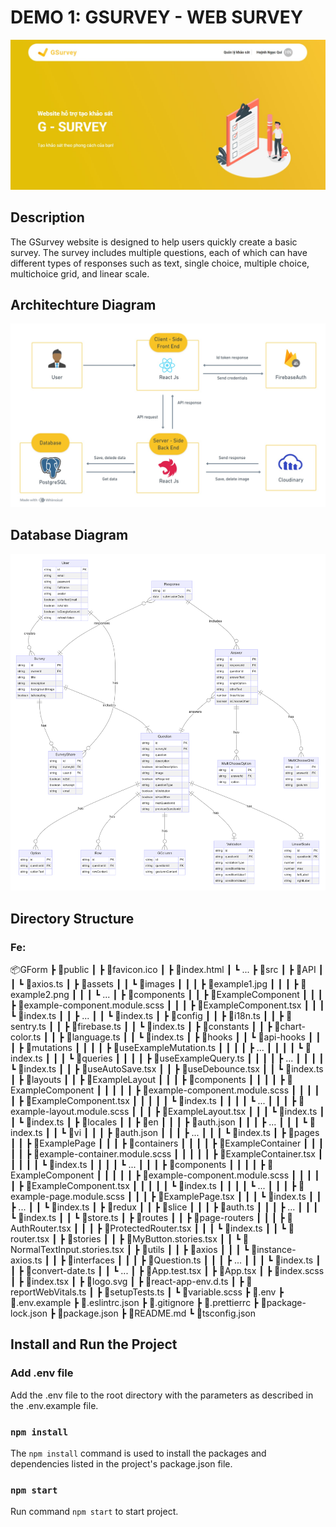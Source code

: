 # DEMO 1: GSURVEY - WEB SURVEY

<img src="./assets/images/home.jpg"/>

## Description

The GSurvey website is designed to help users quickly create a basic survey. The survey includes multiple questions, each of which can have different types of responses such as text, single choice, multiple choice, multichoice grid, and linear scale.

## Architechture Diagram

<img src="./assets/images/architechture-diagram.jpg"/>

## Database Diagram

<img src="./assets/images/database-diagram.png"/>

## Directory Structure

### Fe:

📦GForm
┣ 📂public
┃ ┣ 📜favicon.ico
┃ ┣ 📜index.html
┃ ┗ ...
┣ 📂src
┃ ┣ 📂API
┃ ┃ ┗ 📜axios.ts
┃ ┣ 📂assets
┃ ┃ ┗ 📂images
┃ ┃ ┃ ┣ 📜example1.jpg
┃ ┃ ┃ ┣ 📜example2.png
┃ ┃ ┃ ┗ ...
┃ ┣ 📂components
┃ ┃ ┣ 📂ExampleComponent
┃ ┃ ┃ ┣ 📜example-component.module.scss
┃ ┃ ┃ ┣ 📜ExampleComponent.tsx
┃ ┃ ┃ ┗ 📜index.ts
┃ ┃ ┣ ...
┃ ┃ ┗ 📜index.ts
┃ ┣ 📂config
┃ ┃ ┣ 📜i18n.ts
┃ ┃ ┣ 📜sentry.ts
┃ ┃ ┣ 📜firebase.ts
┃ ┃ ┗ 📜index.ts
┃ ┣ 📂constants
┃ ┃ ┣ 📜chart-color.ts
┃ ┃ ┣ 📜language.ts
┃ ┃ ┗ 📜index.ts
┃ ┣ 📂hooks
┃ ┃ ┗ 📂api-hooks
┃ ┃ ┃ ┣ 📂mutations
┃ ┃ ┃ ┃ ┣ 📜useExampleMutation.ts
┃ ┃ ┃ ┃ ┣ ...
┃ ┃ ┃ ┃ ┗ 📜index.ts
┃ ┃ ┃ ┗ 📂queries
┃ ┃ ┃ ┃ ┣ 📜useExampleQuery.ts
┃ ┃ ┃ ┃ ┣ ...
┃ ┃ ┃ ┃ ┗ 📜index.ts
┃ ┃ ┣ 📜useAutoSave.tsx
┃ ┃ ┣ 📜useDebounce.tsx
┃ ┃ ┗ 📜index.ts
┃ ┣ 📂layouts
┃ ┃ ┣ 📂ExampleLayout
┃ ┃ ┃ ┣ 📂components
┃ ┃ ┃ ┃ ┣ 📂ExampleComponent
┃ ┃ ┃ ┃ ┃ ┣ 📜example-component.module.scss
┃ ┃ ┃ ┃ ┃ ┣ 📜ExampleComponent.tsx
┃ ┃ ┃ ┃ ┃ ┗ 📜index.ts
┃ ┃ ┃ ┃ ┗ ...
┃ ┃ ┃ ┣ 📜example-layout.module.scss
┃ ┃ ┃ ┣ 📜ExampleLayout.tsx
┃ ┃ ┃ ┗ 📜index.ts
┃ ┃ ┗ 📜index.ts
┃ ┣ 📂locales
┃ ┃ ┣ 📂en
┃ ┃ ┃ ┣ 📜auth.json
┃ ┃ ┃ ┣ ...
┃ ┃ ┃ ┗ 📜index.ts
┃ ┃ ┗ 📂vi
┃ ┃ ┃ ┣ 📜auth.json
┃ ┃ ┃ ┣ ...
┃ ┃ ┃ ┗ 📜index.ts
┃ ┣ 📂pages
┃ ┃ ┣ 📂ExamplePage
┃ ┃ ┃ ┣ 📂containers
┃ ┃ ┃ ┃ ┣ 📂ExampleContainer
┃ ┃ ┃ ┃ ┃ ┣ 📜example-container.module.scss
┃ ┃ ┃ ┃ ┃ ┣ 📜ExampleContainer.tsx
┃ ┃ ┃ ┃ ┃ ┗ 📜index.ts
┃ ┃ ┃ ┃ ┗ ...
┃ ┃ ┃ ┣ 📂components
┃ ┃ ┃ ┃ ┣ 📂ExampleComponent
┃ ┃ ┃ ┃ ┃ ┣ 📜example-component.module.scss
┃ ┃ ┃ ┃ ┃ ┣ 📜ExampleComponent.tsx
┃ ┃ ┃ ┃ ┃ ┗ 📜index.ts
┃ ┃ ┃ ┃ ┗ ...
┃ ┃ ┃ ┣ 📜example-page.module.scss
┃ ┃ ┃ ┣ 📜ExamplePage.tsx
┃ ┃ ┃ ┗ 📜index.ts
┃ ┃ ┣ ...
┃ ┃ ┗ 📜index.ts
┃ ┣ 📂redux
┃ ┃ ┣ 📂slice
┃ ┃ ┃ ┣ 📜auth.ts
┃ ┃ ┃ ┣ ...
┃ ┃ ┃ ┗ 📜index.ts
┃ ┃ ┗ 📜store.ts
┃ ┣ 📂routes
┃ ┃ ┣ 📂page-routers
┃ ┃ ┃ ┣ 📜AuthRouter.tsx
┃ ┃ ┃ ┣ 📜ProtectedRouter.tsx
┃ ┃ ┃ ┗ 📜index.ts
┃ ┃ ┗ 📜router.tsx
┃ ┣ 📂stories
┃ ┃ ┣ 📜MyButton.stories.tsx
┃ ┃ ┗ 📜NormalTextInput.stories.tsx
┃ ┣ 📂utils
┃ ┃ ┣ 📂axios
┃ ┃ ┃ ┗ 📜instance-axios.ts
┃ ┃ ┣ 📂interfaces
┃ ┃ ┃ ┣ 📜Question.ts
┃ ┃ ┃ ┣ ...
┃ ┃ ┃ ┗ 📜index.ts
┃ ┃ ┣ 📜convert-date.ts
┃ ┃ ┗ ...
┃ ┣ 📜App.test.tsx
┃ ┣ 📜App.tsx
┃ ┣ 📜index.scss
┃ ┣ 📜index.tsx
┃ ┣ 📜logo.svg
┃ ┣ 📜react-app-env.d.ts
┃ ┣ 📜reportWebVitals.ts
┃ ┣ 📜setupTests.ts
┃ ┗ 📜variable.scss
┣ 📜.env
┣ 📜.env.example
┣ 📜.eslintrc.json
┣ 📜.gitignore
┣ 📜.prettierrc
┣ 📜package-lock.json
┣ 📜package.json
┣ 📜README.md
┗ 📜tsconfig.json

## Install and Run the Project

### Add .env file

Add the .env file to the root directory with the parameters as described in the .env.example file.

### `npm install`

The `npm install` command is used to install the packages and dependencies listed in the project's package.json file.

### `npm start`

Run command `npm start` to start project.
